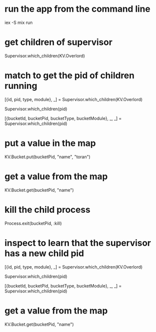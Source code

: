 # run the app from the command line

iex -S mix run

# get children of supervisor

Supervisor.which_children(KV.Overlord)

# match to get the pid of children running

[{id, pid, type, module}, _] = Supervisor.which_children(KV.Overlord)

Supervisor.which_children(pid)

[{bucketId, bucketPid, bucketType, bucketModule}, _, _] = Supervisor.which_children(pid)

# put a value in the map

KV.Bucket.put(bucketPid, "name", "toran")

# get a value from the map

KV.Bucket.get(bucketPid, "name")

# kill the child process

Process.exit(bucketPid, :kill)

# inspect to learn that the supervisor has a new child pid

[{id, pid, type, module}, _] = Supervisor.which_children(KV.Overlord)

Supervisor.which_children(pid)

[{bucketId, bucketPid, bucketType, bucketModule}, _, _] = Supervisor.which_children(pid)

# get a value from the map

KV.Bucket.get(bucketPid, "name")
